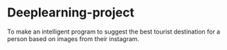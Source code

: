 # Deeplearning-project
To make an intelligent program to suggest the best tourist destination for a person based on images from their  instagram.
